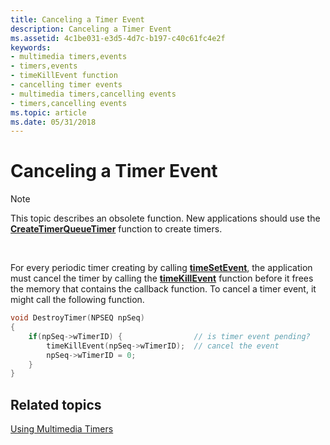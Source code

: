 ```yaml
---
title: Canceling a Timer Event
description: Canceling a Timer Event
ms.assetid: 4c1be031-e3d5-4d7c-b197-c40c61fc4e2f
keywords:
- multimedia timers,events
- timers,events
- timeKillEvent function
- cancelling timer events
- multimedia timers,cancelling events
- timers,cancelling events
ms.topic: article
ms.date: 05/31/2018
---
```


# Canceling a Timer Event

> [!Note]  
> This topic describes an obsolete function. New applications should use the [**CreateTimerQueueTimer**](https://docs.microsoft.com/windows/desktop/api/threadpoollegacyapiset/nf-threadpoollegacyapiset-createtimerqueuetimer) function to create timers.

 

For every periodic timer creating by calling [**timeSetEvent**](https://msdn.microsoft.com/en-us/library/Dd757634(v=VS.85).aspx), the application must cancel the timer by calling the [**timeKillEvent**](https://msdn.microsoft.com/en-us/library/Dd757630(v=VS.85).aspx) function before it frees the memory that contains the callback function. To cancel a timer event, it might call the following function.


```C++
void DestroyTimer(NPSEQ npSeq)
{
    if(npSeq->wTimerID) {                // is timer event pending?
        timeKillEvent(npSeq->wTimerID);  // cancel the event
        npSeq->wTimerID = 0;
    }
} 
```



## Related topics

<dl> <dt>

[Using Multimedia Timers](using-multimedia-timers.md)
</dt> </dl>

 

 




